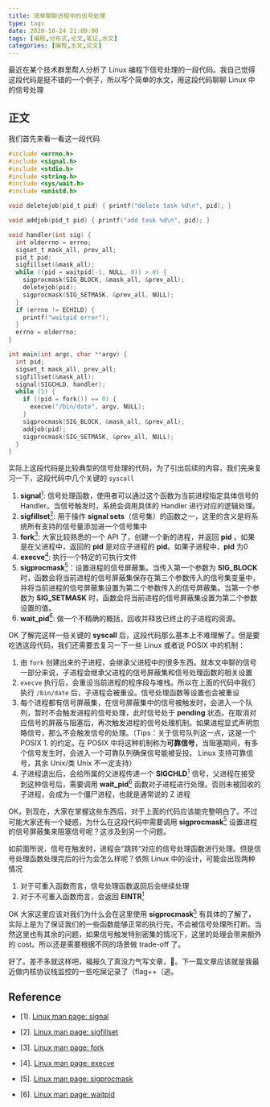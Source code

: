 ```yaml
---
title: 简单聊聊进程中的信号处理
type: tags
date: 2020-10-24 21:09:00
tags: [编程,分布式,论文,笔记,水文]
categories: [编程,水文,论文]
---
```


最近在某个技术群里帮人分析了 Linux 编程下信号处理的一段代码。我自己觉得这段代码是挺不错的一个例子，所以写个简单的水文，用这段代码聊聊 Linux 中的信号处理

<!--more-->

## 正文

我们首先来看一看这一段代码

```c
#include <errno.h>
#include <signal.h>
#include <stdio.h>
#include <string.h>
#include <sys/wait.h>
#include <unistd.h>

void deletejob(pid_t pid) { printf("delete task %d\n", pid); }

void addjob(pid_t pid) { printf("add task %d\n", pid); }

void handler(int sig) {
  int olderrno = errno;
  sigset_t mask_all, prev_all;
  pid_t pid;
  sigfillset(&mask_all);
  while ((pid = waitpid(-1, NULL, 0)) > 0) {
    sigprocmask(SIG_BLOCK, &mask_all, &prev_all);
    deletejob(pid);
    sigprocmask(SIG_SETMASK, &prev_all, NULL);
  }
  if (errno != ECHILD) {
    printf("waitpid error");
  }
  errno = olderrno;
}

int main(int argc, char **argv) {
  int pid;
  sigset_t mask_all, prev_all;
  sigfillset(&mask_all);
  signal(SIGCHLD, handler);
  while (1) {
    if ((pid = fork()) == 0) {
      execve("/bin/date", argv, NULL);
    }
    sigprocmask(SIG_BLOCK, &mask_all, &prev_all);
    addjob(pid);
    sigprocmask(SIG_SETMASK, &prev_all, NULL);
  }
}
```

实际上这段代码是比较典型的信号处理的代码，为了引出后续的内容，我们先来复习一下，这段代码中几个关键的 `syscall` 

1. **signal**[<sup>1</sup>](#refer-anchor-1): 信号处理函数，使用者可以通过这个函数为当前进程指定具体信号的 Handler。当信号触发时，系统会调用具体的 Handler 进行对应的逻辑处理。
2. **sigfillset**[<sup>2</sup>](#refer-anchor-2): 用于操作 **signal sets**（信号集）的函数之一，这里的含义是将系统所有支持的信号量添加进一个信号集中
3. **fork**[<sup>3</sup>](#refer-anchor-3): 大家比较熟悉的一个 API 了，创建一个新的进程，并返回 **pid** 。如果是在父进程中，返回的 **pid** 是对应子进程的 **pid**。如果子进程中，**pid** 为0
4. **execve**[<sup>4</sup>](#refer-anchor-4): 执行一个特定的可执行文件
5. **sigprocmask**[<sup>5</sup>](#refer-anchor-5)：设置进程的信号屏蔽集。当传入第一个参数为 **SIG_BLOCK** 时，函数会将当前进程的信号屏蔽集保存在第三个参数传入的信号集变量中，并将当前进程的信号屏蔽集设置为第二个参数传入的信号屏蔽集。当第一个参数为 **SIG_SETMASK** 时，函数会将当前进程的信号屏蔽集设置为第二个参数设置的值。
6. **wait_pid**[<sup>6</sup>](#refer-anchor-6): 做一个不精确的概括，回收并释放已终止的子进程的资源。

OK 了解完这样一些关键的 **syscall** 后，这段代码那么基本上不难理解了。但是要吃透这段代码，我们还需要去复习一下一些 Linux 或者说 POSIX 中的机制：

1. 由 `fork` 创建出来的子进程，会继承父进程中的很多东西。就本文中聊的信号一部分来说，子进程会继承父进程的信号屏蔽集和信号处理函数的相关设置
2. `execve` 执行后，会重设当前进程的程序段与堆栈。所以在上面的代码中我们执行 `/bin/date` 后，子进程会被重设。信号处理函数等设置也会被重设
3. 每个进程都有信号屏蔽集，在信号屏蔽集中的信号被触发时，会进入一个队列，暂时不会触发进程的信号处理，此时信号处于 **pending** 状态。在取消对应信号的屏蔽与阻塞后，再次触发进程的信号处理机制。如果进程显式声明忽略信号，那么不会触发信号的处理。（Tips：关于信号队列这一点，这是一个 POSIX 1. 的约定。在 POSIX 中将这种机制称为**可靠信号**，当阻塞期间，有多个信号发生时，会进入一个可靠队列确保信号能被妥投。 Linux 支持可靠信号，其余 Unix/类 Unix 不一定支持）
4. 子进程退出后，会给所属的父进程传递一个 **SIGCHLD**[<sup>1</sup>](#refer-anchor-1) 信号，父进程在接受到这种信号后，需要调用 **wait_pid**[<sup>6</sup>](#refer-anchor-6) 函数对子进程进行处理。否则未被回收的子进程，会成为一个僵尸进程，也就是通常说的 Z 进程

OK，到现在，大家在掌握这些东西后，对于上面的代码应该能完整明白了。不过可能大家还有一个疑惑，为什么在这段代码中需要调用 **sigprocmask**[<sup>5</sup>](#refer-anchor-5) 设置进程的信号屏蔽集来阻塞信号呢？这涉及到另一个问题。

如前面所说，信号在触发时，进程会"跳转“对应的信号处理函数进行处理。但是信号处理函数处理完后的行为会怎么样呢？依照 Linux 中的设计，可能会出现两种情况

1. 对于可重入函数而言，信号处理函数返回后会继续处理
2. 对于不可重入函数而言，会返回 **EINTR**[<sup>1</sup>](#refer-anchor-1)

OK 大家这里应该对我们为什么会在这里使用 **sigprocmask**[<sup>5</sup>](#refer-anchor-5) 有具体的了解了，实际上是为了保证我们的一些函数能够正常的执行完，不会被信号处理所打断。当然这里也有其余的问题，如果信号触发特别密集的情况下，这里的处理会带来额外的 cost。所以还是需要根据不同的场景做 trade-off 了。

好了。差不多就这样吧，福报久了真没力气写文章，💊。下一篇文章应该就是我最近做内核协议栈监控的一些吃屎记录了（flag++（逃。

## Reference

<div id="refer-anchor-1"></div>

- [1]. [Linux man page: signal](https://man7.org/linux/man-pages/man7/signal.7.html)

<div id="refer-anchor-2"></div>

- [2]. [Linux man page: sigfillset](https://linux.die.net/man/3/sigfillset)

<div id="refer-anchor-3"></div>

- [3]. [Linux man page: fork](https://man7.org/linux/man-pages/man2/fork.2.html)

<div id="refer-anchor-4"></div>

- [4]. [Linux man page: execve](https://man7.org/linux/man-pages/man2/execve.2.html)

<div id="refer-anchor-5"></div>

- [5]. [Linux man page: sigprocmask](https://man7.org/linux/man-pages/man2/sigprocmask.2.html)

<div id="refer-anchor-6"></div>

- [6]. [Linux man page: waitpid](https://linux.die.net/man/2/waitpid)